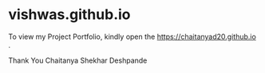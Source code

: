 # vishwas.github.io

To view my Project Portfolio, kindly open the https://chaitanyad20.github.io .

Thank You
Chaitanya Shekhar Deshpande
